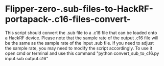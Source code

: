 # Flipper-zero-.sub-files-to-HackRF-portapack-.c16-files-convert-
This script should convert the .sub file to a .c16 file that can be loaded onto a HackRF device. 
Please note that the sample rate of the output .c16 file will be the same as the sample rate of the input .sub file. 
If you need to adjust the sample rate, you may need to modify the script accordingly.
To use it open cmd or terminal and use this command "python convert_sub_to_c16.py input.sub output.c16"
